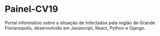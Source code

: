 # Painel-CV19
Portal informativo sobre a situação de infectados pela região de Grande Florianopolis, desenvolvido em Javascript, React, Python e Django.
